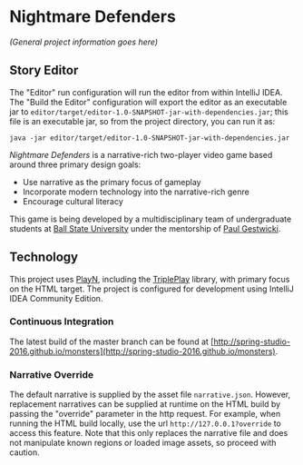 # Nightmare Defenders

_(General project information goes here)_

## Story Editor
The "Editor" run configuration will run the editor from within IntelliJ IDEA.
The "Build the Editor" configuration will export the editor as an executable
jar to `editor/target/editor-1.0-SNAPSHOT-jar-with-dependencies.jar`; this file is
 an executable jar, so from the project directory, you can run it as:
 ```
 java -jar editor/target/editor-1.0-SNAPSHOT-jar-with-dependencies.jar
 ```

_Nightmare Defenders_ is a narrative-rich two-player video game based around three primary design goals:
 * Use narrative as the primary focus of gameplay
 * Incorporate modern technology into the narrative-rich genre
 * Encourage cultural literacy

This game is being developed by a multidisciplinary team of
undergraduate students at [Ball State University](http://bsu.edu)
under the mentorship of [Paul Gestwicki](http://www.cs.bsu.edu/~pvg).

## Technology
This project uses [PlayN](http://playn.io), including the
[TriplePlay](https://github.com/threerings/tripleplay) library,
with primary focus on the HTML target.
The project is configured for development using IntelliJ IDEA Community Edition.

### Continuous Integration
The latest build of the master branch can be found at [http://spring-studio-2016.github.io/monsters](http://spring-studio-2016.github.io/monsters).

### Narrative Override
The default narrative is supplied by the asset file `narrative.json`.
However, replacement narratives can be supplied at runtime on the HTML
build by passing the "override" parameter in the http request. For example,
when running the HTML build locally, use the url `http://127.0.0.1?override`
to access this feature. Note that this only replaces the narrative file
and does not manipulate known regions or loaded image assets, so proceed
with caution.
